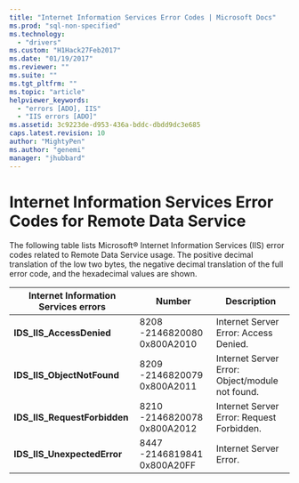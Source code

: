 ```yaml
---
title: "Internet Information Services Error Codes | Microsoft Docs"
ms.prod: "sql-non-specified"
ms.technology:
  - "drivers"
ms.custom: "H1Hack27Feb2017"
ms.date: "01/19/2017"
ms.reviewer: ""
ms.suite: ""
ms.tgt_pltfrm: ""
ms.topic: "article"
helpviewer_keywords:
  - "errors [ADO], IIS"
  - "IIS errors [ADO]"
ms.assetid: 3c9223de-d953-436a-bddc-dbdd9dc3e685
caps.latest.revision: 10
author: "MightyPen"
ms.author: "genemi"
manager: "jhubbard"
---
```

# Internet Information Services Error Codes for Remote Data Service
The following table lists Microsoft® Internet Information Services (IIS) error codes related to Remote Data Service usage. The positive decimal translation of the low two bytes, the negative decimal translation of the full error code, and the hexadecimal values are shown.

|Internet Information Services errors|Number|Description|
|------------------------------------------|------------|-----------------|
|**IDS_IIS_AccessDenied**|8208 -2146820080 0x800A2010|Internet Server Error: Access Denied.|
|**IDS_IIS_ObjectNotFound**|8209 -2146820079 0x800A2011|Internet Server Error: Object/module not found.|
|**IDS_IIS_RequestForbidden**|8210 -2146820078 0x800A2012|Internet Server Error: Request Forbidden.|
|**IDS_IIS_UnexpectedError**|8447 -2146819841 0x800A20FF|Internet Server Error.|
